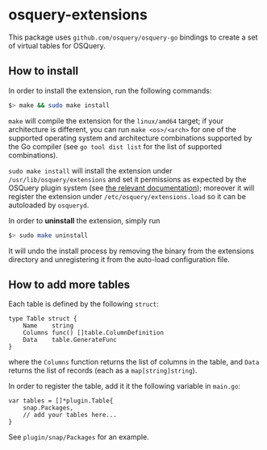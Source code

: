 # osquery-extensions

This package uses `github.com/osquery/osquery-go` bindings to create a set of virtual tables for OSQuery.

## How to install

In order to install the extension, run the following commands:

```bash
$> make && sudo make install
```

`make` will compile the extension for the `linux/amd64` target; if your architecture is different, you can run `make <os>/<arch>` for one of the supported operating system and architecture combinations supported by the Go compiler (see `go tool dist list` for the list of supported combinations).

`sudo make install` will install the extension under `/usr/lib/osquery/extensions` and set it permissions as expected by the OSQuery plugin system (see [the relevant documentation](https://osquery.readthedocs.io/en/stable/deployment/extensions/#auto-loading-extensions)); moreover it will register the extension under `/etc/osquery/extensions.load` so it can be autoloaded by `osqueryd`.

In order to **uninstall** the extension, simply run 

```bash
$> sudo make uninstall
```

It will undo the install process by removing the binary from the extensions directory and unregistering it from the auto-load configuration file.

## How to add more tables

Each table is defined by the following `struct`:

```golang
type Table struct {
	Name    string
	Columns func() []table.ColumnDefinition
	Data    table.GenerateFunc
}
```

where the `Columns` function returns the list of columns in the table, and `Data` returns the list of records (each as a `map[string]string`).

In order to register the table, add it it the following variable in `main.go`:

```golang
var tables = []*plugin.Table{
	snap.Packages,
	// add your tables here...
}
```


See `plugin/snap/Packages` for an example.